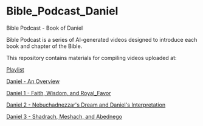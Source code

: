 # Bible_Podcast_Daniel

Bible Podcast - Book of Daniel

Bible Podcast is a series of AI-generated videos designed to introduce each book and chapter of the Bible.

This repository contains materials for compiling videos uploaded at:

[Playlist](https://www.youtube.com/watch?v=qovVsqpNhrk&list=PLo4xQ5NqC8SFRbQKYTqM3Jm4ApXboOSUn)

[Daniel - An Overview](https://youtu.be/gLB6AwG1W0Q)

[Daniel 1 - Faith, Wisdom, and Royal_Favor](https://youtu.be/7MKCNcqgsz8)

[Daniel 2 - Nebuchadnezzar's Dream and Daniel's Interpretation](https://youtu.be/qovVsqpNhrk)

[Daniel 3 - Shadrach, Meshach, and Abednego](https://youtu.be/R_EWo0FG2yg)
